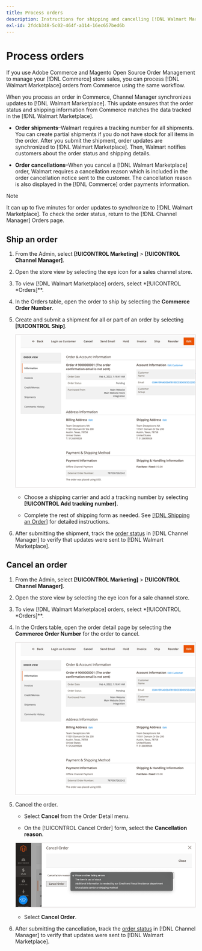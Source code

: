 ```yaml
---
title: Process orders
description: Instructions for shipping and cancelling [!DNL Walmart Marketplace] orders from Adobe Commerce and Magento Open Source.
exl-id: 2fdcb348-5c02-464f-a114-16ec657bed6b
---
```

# Process orders

If you use Adobe Commerce and Magento Open Source Order Management to manage your [!DNL Commerce] store sales, you can process [!DNL Walmart Marketplace] orders from Commerce using the same workflow.

When you process an order in Commerce, Channel Manager synchronizes updates to [!DNL Walmart Marketplace]. This update ensures that the order status and shipping information from Commerce matches the data tracked in the [!DNL Walmart Marketplace].

* **Order shipments**–Walmart requires a tracking number for all shipments. You can create partial shipments if you do not have stock for all items in the order. After you submit the shipment, order updates are synchronized to [!DNL Walmart Marketplace]. Then, Walmart notifies customers about the order status and shipping details.

* **Order cancellations**–When you cancel a [!DNL Walmart Marketplace] order, Walmart requires a cancellation reason which is included in the order cancellation notice sent to the customer. The cancellation reason is also displayed in the [!DNL Commerce] order payments information.

>[!NOTE]
>
> It can up to five minutes for order updates to synchronize to [!DNL Walmart Marketplace]. To check the order status, return to the [!DNL Channel Manager] Orders page.

## Ship an order

1. From the Admin, select **[!UICONTROL Marketing]** > **[!UICONTROL Channel Manager]**.

1. Open the store view by selecting the eye icon for a sales channel store.

1. To view [!DNL Walmart Marketplace] orders, select *[!UICONTROL *Orders]**.

1. In the Orders table, open the order to ship by selecting the **Commerce Order Number**.

1. Create and submit a shipment for all or part of an order by selecting **[!UICONTROL Ship]**.

   ![Commerce Order detail view for a Walmart Marketplace order](assets/order-detail-with-external-order-id.png)

   * Choose a shipping carrier and add a tracking number by selecting **[!UICONTROL Add tracking number]**.
   
   * Complete the rest of shipping form as needed. See [[!DNL Shipping an Order]](https://docs.magento.com/user-guide/sales/order-ship.html) for detailed instructions.

1. After submitting the shipment, track the [order status](manage-orders.md#about-order-status) in [!DNL Channel Manager] to verify that updates were sent to [!DNL Walmart Marketplace].

## Cancel an order

1. From the Admin, select **[!UICONTROL Marketing]** > **[!UICONTROL Channel Manager]**.

1. Open the store view by selecting the eye icon for a sale channel store.

1. To view [!DNL Walmart Marketplace] orders, select *[!UICONTROL *Orders]**.

1. In the Orders table, open the order detail page by selecting the **Commerce Order Number** for the order to cancel.

   ![Commerce Order detail view for a Walmart Marketplace order](assets/order-detail-with-external-order-id.png)

1. Cancel the order.

   * Select **Cancel** from the Order Detail menu.

   * On the [!UICONTROL Cancel Order] form, select the **Cancellation reason**.

   ![Commerce Order detail view for a Walmart Marketplace order](assets/cancel-order-reason-selector.png)

   * Select **Cancel Order**.

1. After submitting the cancellation, track the [order status](manage-orders.md#about-order-status) in [!DNL Channel Manager] to verify that updates were sent to [!DNL Walmart Marketplace].
